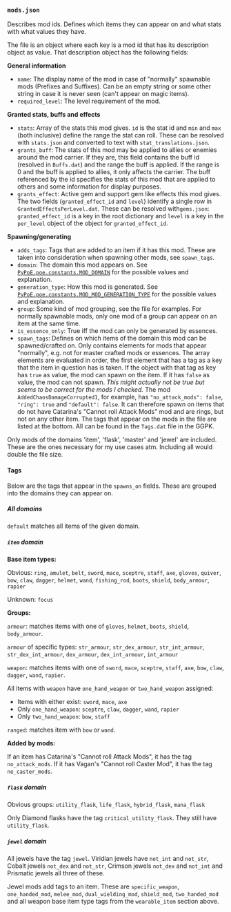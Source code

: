 ### `mods.json`

Describes mod ids. Defines which items they can appear on and what stats with what
values they have.

The file is an object where each key is a mod id that has its description object
as value. That description object has the following fields:

**General information**

- `name`: The display name of the mod in case of "normally" spawnable mods (Prefixes
  and Suffixes).
  Can be an empty string or some other string in case it is never seen (can't appear
  on magic items).
- `required_level`: The level requirement of the mod.
  
**Granted stats, buffs and effects**
  
- `stats`: Array of the stats this mod gives. `id` is the stat id and `min` and `max`
  (both inclusive) define the range the stat can roll. These can be resolved with
  `stats.json` and converted to text with `stat_translations.json`.
- `grants_buff`: The stats of this mod may be applied to allies or enemies around the mod
  carrier. If they are, this field contains the buff id (resolved in `Buffs.dat`)
  and the range the buff is applied. If the range is 0 and the buff is applied to
  allies, it only affects the carrier. The buff referenced by the id specifies
  the stats of this mod that are applied to others and some information for
  display purposes.
- `grants_effect`: Active gem and support gem like effects this mod gives.
  The two fields (`granted_effect_id` and `level`) identify a single row in
  `GrantedEffectsPerLevel.dat`. These can be resolved with`gems.json`:
  `granted_effect_id` is a key in the root dictionary and `level` is a key in the 
  `per_level` object of the object for `granted_effect_id`.

**Spawning/generating**

- `adds_tags`: Tags that are added to an item if it has this mod. These are taken into
  consideration when spawning other mods, see `spawn_tags`.
- `domain`: The domain this mod appears on. See 
  [`PyPoE.poe.constants.MOD_DOMAIN`](http://omegak2.net/poe/PyPoE/_autosummary/PyPoE.poe.constants.html#PyPoE.poe.constants.MOD_DOMAIN)
  for the possible values and explanation.
- `generation_type`: How this mod is generated. See
  [`PyPoE.poe.constants.MOD_MOD_GENERATION_TYPE`](http://omegak2.net/poe/PyPoE/_autosummary/PyPoE.poe.constants.html#PyPoE.poe.constants.MOD_GENERATION_TYPE)
  for the possible values and explanation.
- `group`: Some kind of mod grouping, see the file for examples. For normally spawnable
  mods, only one mod of a group can appear on an item at the same time.
- `is_essence_only`: True iff the mod can only be generated by essences.
- `spawn_tags`: Defines on which items of the domain this mod can be spawned/crafted
  on. Only contains elements for mods that appear "normally", e.g. not for
  master crafted mods or essences. The array elements are evaluated in order,
  the first element that has a tag as a key that the item in question has is taken.
  If the object with that tag as key has `true` as value, the mod can spawn on the
  item. If it has `false` as value, the mod can not spawn. *This might actually
  not be true but seems to be correct for the mods I checked.* The mod
  `AddedChaosDamageCorrupted1`, for example, has `"no_attack_mods": false`,
  `"ring": true` and `"default": false`. It can therefore spawn on items that do
  not have Catarina's "Cannot roll Attack Mods" mod and are rings, but not on
  any other item. The tags that appear on the mods in the file are listed at the bottom.
  All can be found in the `Tags.dat` file in the GGPK.

Only mods of the domains 'item', 'flask', 'master' and 'jewel' are included. 
These are the ones necessary for my use cases atm. Including all would double 
the file size.

#### Tags

Below are the tags that appear in the `spawns_on` fields. These are grouped into
the domains they can appear on.

##### All domains

`default` matches all items of the given domain.

##### `item` domain

**Base item types:**

Obvious:
`ring`, `amulet`, `belt`, `sword`, `mace`, `sceptre`, `staff`, `axe`, `gloves`,
`quiver`, `bow`, `claw`, `dagger`, `helmet`, `wand`, `fishing_rod`, `boots`,
`shield`, `body_armour`, `rapier`

Unknown: `focus`

**Groups:**

`armour`: matches items with one of `gloves`, `helmet`, `boots`, `shield`, 
`body_armour`.

`armour` of specific types: `str_armour`, `str_dex_armour`, `str_int_armour`,
`str_dex_int_armour`, `dex_armour`, `dex_int_armour`, `int_armour`

`weapon`: matches items with one of `sword`, `mace`, `sceptre`, `staff`, `axe`,
`bow`, `claw`, `dagger`, `wand`, `rapier`.

All items with `weapon` have `one_hand_weapon` or `two_hand_weapon` assigned:

- Items with either exist: `sword`, `mace`, `axe`
- Only `one_hand_weapon`: `sceptre`, `claw`, `dagger`, `wand`, `rapier`
- Only `two_hand_weapon`: `bow`, `staff`

`ranged`: matches item with `bow` or `wand`.

**Added by mods:**

If an item has Catarina's "Cannot roll Attack Mods", it has the tag `no_attack_mods`.
If it has Vagan's "Cannot roll Caster Mod", it has the tag `no_caster_mods`.

##### `flask` domain

Obvious groups: `utility_flask`, `life_flask`, `hybrid_flask`, `mana_flask`

Only Diamond flasks have the tag `critical_utility_flask`. They still have
`utility_flask`.

##### `jewel` domain

All jewels have the tag `jewel`. Viridian jewels have `not_int` and `not_str`,
Cobalt jewels `not_dex` and `not_str`, Crimson jewels `not_dex` and `not_int`
and Prismatic jewels all three of these.

Jewel mods add tags to an item. These are `specific_weapon`, `one_handed_mod`,
`melee_mod`, `dual_wielding_mod`, `shield_mod`, `two_handed_mod` and all weapon
base item type tags from the `wearable_item` section above.
